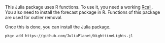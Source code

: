 This Julia package uses R functions. To use it, you need a working [Rcall](https://github.com/JuliaInterop/RCall.jl). You also need to install the forecast package in R. Functions of this package are used for outlier removal.  

Once this is done, you can install the Julia package. 
```
pkg> add https://github.com/JuliaPlanet/NighttimeLights.jl
```